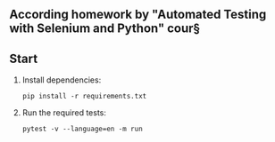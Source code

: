  ## According homework by "Automated Testing with Selenium and Python" cour§

## Start

1. Install dependencies:

    ```
    pip install -r requirements.txt
    ```

2. Run the required tests:

    ```
    pytest -v --language=en -m run
    ```